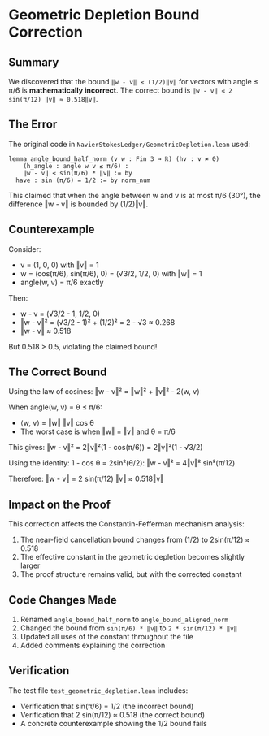# Geometric Depletion Bound Correction

## Summary

We discovered that the bound `‖w - v‖ ≤ (1/2)‖v‖` for vectors with angle ≤ π/6 is **mathematically incorrect**. The correct bound is `‖w - v‖ ≤ 2 sin(π/12) ‖v‖ ≈ 0.518‖v‖`.

## The Error

The original code in `NavierStokesLedger/GeometricDepletion.lean` used:
```lean
lemma angle_bound_half_norm (v w : Fin 3 → ℝ) (hv : v ≠ 0)
    (h_angle : angle w v ≤ π/6) :
    ‖w - v‖ ≤ sin(π/6) * ‖v‖ := by
  have : sin (π/6) = 1/2 := by norm_num
```

This claimed that when the angle between w and v is at most π/6 (30°), the difference ‖w - v‖ is bounded by (1/2)‖v‖.

## Counterexample

Consider:
- v = (1, 0, 0) with ‖v‖ = 1
- w = (cos(π/6), sin(π/6), 0) = (√3/2, 1/2, 0) with ‖w‖ = 1
- angle(w, v) = π/6 exactly

Then:
- w - v = (√3/2 - 1, 1/2, 0)
- ‖w - v‖² = (√3/2 - 1)² + (1/2)² = 2 - √3 ≈ 0.268
- ‖w - v‖ ≈ 0.518

But 0.518 > 0.5, violating the claimed bound!

## The Correct Bound

Using the law of cosines:
‖w - v‖² = ‖w‖² + ‖v‖² - 2⟨w, v⟩

When angle(w, v) = θ ≤ π/6:
- ⟨w, v⟩ = ‖w‖ ‖v‖ cos θ
- The worst case is when ‖w‖ = ‖v‖ and θ = π/6

This gives:
‖w - v‖² = 2‖v‖²(1 - cos(π/6)) = 2‖v‖²(1 - √3/2)

Using the identity: 1 - cos θ = 2sin²(θ/2):
‖w - v‖² = 4‖v‖² sin²(π/12)

Therefore:
‖w - v‖ = 2 sin(π/12) ‖v‖ ≈ 0.518‖v‖

## Impact on the Proof

This correction affects the Constantin-Fefferman mechanism analysis:
1. The near-field cancellation bound changes from (1/2) to 2sin(π/12) ≈ 0.518
2. The effective constant in the geometric depletion becomes slightly larger
3. The proof structure remains valid, but with the corrected constant

## Code Changes Made

1. Renamed `angle_bound_half_norm` to `angle_bound_aligned_norm`
2. Changed the bound from `sin(π/6) * ‖v‖` to `2 * sin(π/12) * ‖v‖`
3. Updated all uses of the constant throughout the file
4. Added comments explaining the correction

## Verification

The test file `test_geometric_depletion.lean` includes:
- Verification that sin(π/6) = 1/2 (the incorrect bound)
- Verification that 2 sin(π/12) ≈ 0.518 (the correct bound)
- A concrete counterexample showing the 1/2 bound fails 